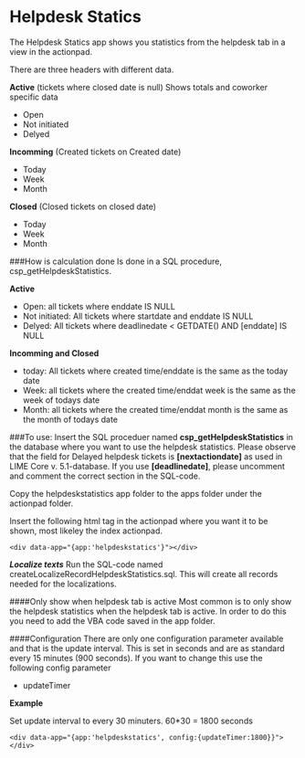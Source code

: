 #  Helpdesk Statics #

The Helpdesk Statics app shows you statistics from the helpdesk tab in a view in the actionpad.

There are three headers with different data.

**Active** (tickets where closed date is null)
Shows totals and coworker specific data

* Open
* Not initiated
* Delyed

**Incomming** (Created tickets on Created date)

* Today
* Week
* Month

**Closed** (Closed tickets on closed date)

* Today
* Week
* Month

###How is calculation done
Is done in a SQL procedure, csp_getHelpdeskStatistics.

**Active**

* Open: all tickets where enddate IS NULL
* Not initiated: All tickets where startdate and enddate IS NULL
* Delyed: All tickets where deadlinedate < GETDATE() AND [enddate] IS NULL 

**Incomming and Closed**

* today: All tickets where created time/enddate is the same as the today date
* Week: all tickets where the created time/enddat week is the same as the week of todays date
* Month: all tickets where the created time/enddat month is the same as the month of todays date

###To use:
Insert the SQL proceduer named **csp_getHelpdeskStatistics** in the database where you want to use the helpdesk statistics. Please observe that the field for Delayed helpdesk tickets is **[nextactiondate]** as used in LIME Core v. 5.1-database. If you use **[deadlinedate]**, please uncomment and comment the correct section in the SQL-code.

Copy the helpdeskstatistics app folder to the apps folder under the actionpad folder.

Insert the following html tag in the actionpad where you want it to be shown, most likeley the index actionpad.

	<div data-app="{app:'helpdeskstatics'}"></div>


***Localize texts***
Run the SQL-code named createLocalizeRecordHelpdeskStatistics.sql. This will create all records needed for the localizations.

####Only show when helpdesk tab is active
Most common is to only show the helpdesk statistics when the helpdesk tab is active. In order to do this you need to add the VBA code saved in the app folder.


####Configuration
There are only one configuration parameter available and that is the update interval. This is set in seconds and are as standard every 15 minutes (900 seconds). If you want to change this use the following config parameter

* updateTimer

**Example**

Set update interval to every 30 minuters. 60*30 = 1800 seconds

    <div data-app="{app:'helpdeskstatics', config:{updateTimer:1800}}"></div>